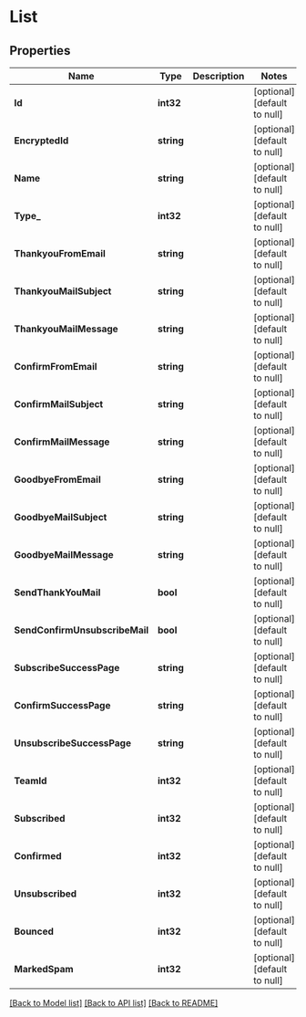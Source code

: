# List

## Properties
Name | Type | Description | Notes
------------ | ------------- | ------------- | -------------
**Id** | **int32** |  | [optional] [default to null]
**EncryptedId** | **string** |  | [optional] [default to null]
**Name** | **string** |  | [optional] [default to null]
**Type_** | **int32** |  | [optional] [default to null]
**ThankyouFromEmail** | **string** |  | [optional] [default to null]
**ThankyouMailSubject** | **string** |  | [optional] [default to null]
**ThankyouMailMessage** | **string** |  | [optional] [default to null]
**ConfirmFromEmail** | **string** |  | [optional] [default to null]
**ConfirmMailSubject** | **string** |  | [optional] [default to null]
**ConfirmMailMessage** | **string** |  | [optional] [default to null]
**GoodbyeFromEmail** | **string** |  | [optional] [default to null]
**GoodbyeMailSubject** | **string** |  | [optional] [default to null]
**GoodbyeMailMessage** | **string** |  | [optional] [default to null]
**SendThankYouMail** | **bool** |  | [optional] [default to null]
**SendConfirmUnsubscribeMail** | **bool** |  | [optional] [default to null]
**SubscribeSuccessPage** | **string** |  | [optional] [default to null]
**ConfirmSuccessPage** | **string** |  | [optional] [default to null]
**UnsubscribeSuccessPage** | **string** |  | [optional] [default to null]
**TeamId** | **int32** |  | [optional] [default to null]
**Subscribed** | **int32** |  | [optional] [default to null]
**Confirmed** | **int32** |  | [optional] [default to null]
**Unsubscribed** | **int32** |  | [optional] [default to null]
**Bounced** | **int32** |  | [optional] [default to null]
**MarkedSpam** | **int32** |  | [optional] [default to null]

[[Back to Model list]](../README.md#documentation-for-models) [[Back to API list]](../README.md#documentation-for-api-endpoints) [[Back to README]](../README.md)


